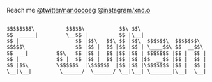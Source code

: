 Reach me 
  [@twitter/nandocoeg](https://www.twitter.com/nandocoeg/)
  [@instagram/xnd.o](https://www.instagram.com/xnd.o/)
```

$$$$$$$$\          $$$$$\           $$\ $$\                     
$$  _____|         \__$$ |          $$ |\__|                    
$$ |                  $$ |$$\   $$\ $$ |$$\  $$$$$$\  $$$$$$$\  
$$$$$\                $$ |$$ |  $$ |$$ |$$ | \____$$\ $$  __$$\ 
$$  __|         $$\   $$ |$$ |  $$ |$$ |$$ | $$$$$$$ |$$ |  $$ |
$$ |            $$ |  $$ |$$ |  $$ |$$ |$$ |$$  __$$ |$$ |  $$ |
$$ |$$\         \$$$$$$  |\$$$$$$  |$$ |$$ |\$$$$$$$ |$$ |  $$ |
\__|\__|         \______/  \______/ \__|\__| \_______|\__|  \__|
                                                                
                                                                                            
```



<!--
**nandocoeg/nandocoeg** is a ✨ _special_ ✨ repository because its `README.md` (this file) appears on your GitHub profile.
### Hi there 👋
Just a noob boy xixi

Here are some ideas to get you started:

- 🔭 I’m currently working on ...
- 🌱 I’m currently learning ...
- 👯 I’m looking to collaborate on ...
- 🤔 I’m looking for help with ...
- 💬 Ask me about ...
- 📫 How to reach me: ...
- 😄 Pronouns: ...
- ⚡ Fun fact: ...
-->

